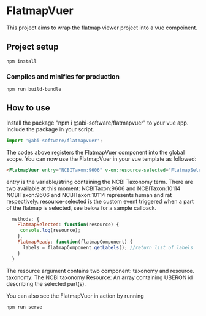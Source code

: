 # FlatmapVuer

This project aims to wrap the flatmap viewer project into a vue compoinent.


## Project setup
```
npm install
```

### Compiles and minifies for production
```
npm run build-bundle
```

## How to use
Install the package "npm i @abi-software/flatmapvuer" to your vue app.
Include the package in your script.
```javascript
import '@abi-software/flatmapvuer';
```

The codes above registers the FlatmapVuer component into the global scope.
You can now use the FlatmapVuer in your vue template as followed:
```html
<FlatmapVuer entry="NCBITaxon:9606" v-on:resource-selected="FlatmapSelected"  v-on:ready="FlatmapReady" style="height:100%"/>
```

entry is the variable/string containing the NCBI Taxonomy term. There are two available at this moment:
NCBITaxon:9606 and NCBITaxon:10114
NCBITaxon:9606 and NCBITaxon:10114 represents human and rat respectively.
resource-selected is the custom event triggered when a part of the flatmap is selected, see below for a
sample callback.

```javascript
  methods: {
    FlatmapSelected: function(resource) {
     console.log(resource);
    },
    FlatmapReady: function(flatmapComponent) {
      labels = flatmapComponent.getLabels(); //return list of labels
    }
  }
```
The resource argument contains two component: taxonomy and resource.
taxonomy: The NCBI taxonomy
Resource: An array containing UBERON id describing the selected part(s).

You can also see the FlatmapVuer in action by running
```
npm run serve
```
